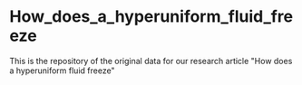 # How_does_a_hyperuniform_fluid_freeze

This is the repository of the original data for our research article "How does a hyperuniform fluid freeze"
